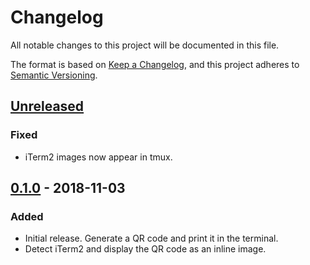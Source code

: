 # Changelog
All notable changes to this project will be documented in this file.

The format is based on [Keep a Changelog](https://keepachangelog.com/en/1.0.0/),
and this project adheres to [Semantic Versioning](https://semver.org/spec/v2.0.0.html).

## [Unreleased]
### Fixed
- iTerm2 images now appear in tmux.

## [0.1.0] - 2018-11-03
### Added
- Initial release. Generate a QR code and print it in the terminal.
- Detect iTerm2 and display the QR code as an inline image.

[Unreleased]: https://github.com/ljcooke/putqr/compare/v0.1.0...HEAD
[0.1.0]: https://github.com/ljcooke/putqr/compare/59b73e62192b...v0.1.0
